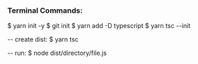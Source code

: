### Terminal Commands:
$ yarn init -y
$ git init
$ yarn add -D typescript
$ yarn tsc --init

-- create dist:
$ yarn tsc

-- run: 
$ node dist/directory/file.js
